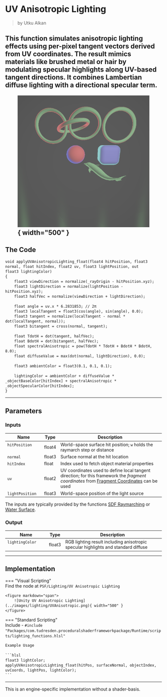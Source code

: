 <div class="container">
    <h1 class="main-heading">UV Anisotropic Lighting</h1>
    <blockquote class="author">by Utku Alkan</blockquote>
</div>

This function simulates anisotropic lighting effects using per-pixel tangent vectors derived from UV coordinates. The result mimics materials like brushed metal or hair by modulating specular highlights along UV-based tangent directions. It combines Lambertian diffuse lighting with a directional specular term.
    <figure markdown="span">
        ![Unity Point Light](../images/lighting/examples/UVAnisotropicLight.png){ width="500" }
    </figure>
---

## The Code
```hlsl
void applyUVAnisotropicLighting_float(float4 hitPosition, float3 normal, float hitIndex, float2 uv, float3 lightPosition, out
float3 lightingColor)
{
    float3 viewDirection = normalize(_rayOrigin - hitPosition.xyz);
    float3 lightDirection = normalize(lightPosition - hitPosition.xyz);
    float3 halfVec = normalize(viewDirection + lightDirection);

    float angle = uv.x * 6.2831853; // 2π
    float3 localTangent = float3(cos(angle), sin(angle), 0.0);
    float3 tangent = normalize(localTangent - normal * dot(localTangent, normal));
    float3 bitangent = cross(normal, tangent);

    float TdotH = dot(tangent, halfVec);
    float BdotH = dot(bitangent, halfVec);
    float spectralAnisotropic = pow(TdotH * TdotH + BdotH * BdotH, 8.0);
    float diffuseValue = max(dot(normal, lightDirection), 0.0);

    float3 ambientColor = float3(0.1, 0.1, 0.1);

    lightingColor = ambientColor + diffuseValue * _objectBaseColor[hitIndex] + spectralAnisotropic * _objectSpecularColor[hitIndex];
}
```

---

## Parameters

### Inputs

| Name            | Type     | Description |
|-----------------|----------|-------------|
| `hitPosition` <img width=50/>   | float4   | World-space surface hit position; `w` holds the raymarch step or distance |
| `normal`        | float3   | Surface normal at the hit location |
| `hitIndex`      | float    | Index used to fetch object material properties |
| `uv`            | float2   | UV coordinates used to define local tangent direction; for this framework the *fragment coordinates* from [Fragment Coordinates](../basics/fragCoords.md) can be used |
| `lightPosition` | float3   | World-space position of the light source |

The inputs are typically provided by the functions [SDF Raymarching](../sdfs/raymarching.md) or [Water Surface](../water/waterSurface.md).

### Output
| Name            | Type     | Description |
|-----------------|----------|-------------|
| `lightingColor` <img width=50/>   | float3   | RGB lighting result including anisotropic specular highlights and standard diffuse |

---

## Implementation

=== "Visual Scripting"  
    Find the node at ```PSF/Lighting/UV Anisotropic Lighting```

    <figure markdown="span">
        ![Unity UV Anisotropic Lighting](../images/lighting/UVAnisotropic.png){ width="500" }
    </figure>

=== "Standard Scripting"  
    Include - ```#include "Packages/com.tudresden.proceduralshaderframeworkpackage/Runtime/scripts/lighting_functions.hlsl"```

    Example Usage

    ```hlsl
    float3 lightColor;
    applyUVAnisotropicLighting_float(hitPos, surfaceNormal, objectIndex, uvCoords, lightPos, lightColor);
    ```

---

This is an engine-specific implementation without a shader-basis.
